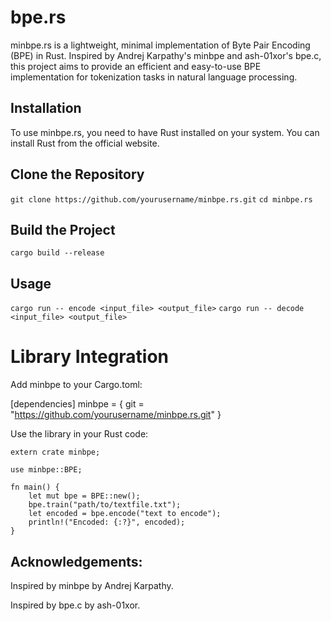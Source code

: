 # bpe.rs
minbpe.rs is a lightweight, minimal implementation of Byte Pair Encoding (BPE) in Rust. Inspired by Andrej Karpathy's minbpe and ash-01xor's bpe.c, this project aims to provide an efficient and easy-to-use BPE implementation for tokenization tasks
in natural language processing.

## Installation
To use minbpe.rs, you need to have Rust installed on your system. You can install Rust from the official website.

## Clone the Repository

`git clone https://github.com/yourusername/minbpe.rs.git`
`cd minbpe.rs`

## Build the Project
`cargo build --release`

## Usage
`cargo run -- encode <input_file> <output_file>`
`cargo run -- decode <input_file> <output_file>`

# Library Integration
Add minbpe to your Cargo.toml:

[dependencies]
minbpe = { git = "https://github.com/yourusername/minbpe.rs.git" }

Use the library in your Rust code:
```
extern crate minbpe;

use minbpe::BPE;

fn main() {
    let mut bpe = BPE::new();
    bpe.train("path/to/textfile.txt");
    let encoded = bpe.encode("text to encode");
    println!("Encoded: {:?}", encoded);
}
```
## Acknowledgements:
Inspired by minbpe by Andrej Karpathy.

Inspired by bpe.c by ash-01xor.
